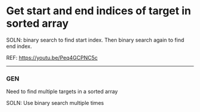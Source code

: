 # Get start and end indices of target in sorted array

SOLN: binary search to find start index. Then binary search again to find end index.

REF: https://youtu.be/Peq4GCPNC5c

---

### GEN

Need to find multiple targets in a sorted array

SOLN: Use binary search multiple times